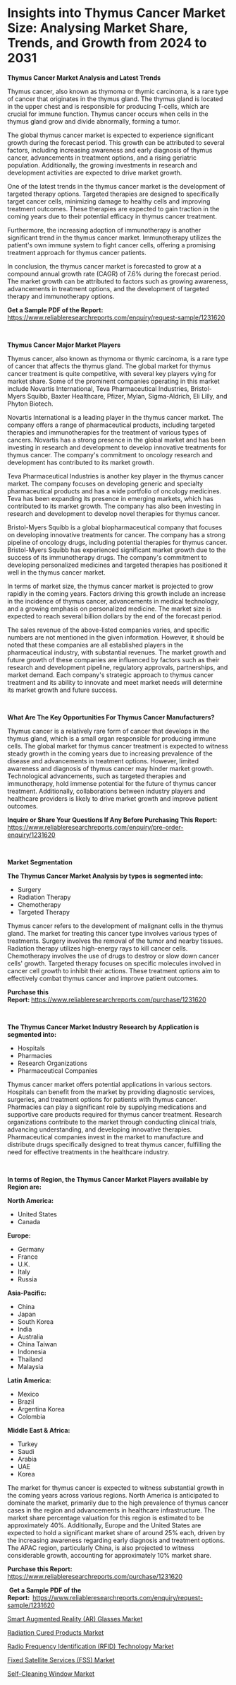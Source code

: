 <p><h1>Insights into Thymus Cancer Market Size: Analysing Market Share, Trends, and Growth from 2024 to 2031</h1></p><p><strong>Thymus Cancer Market Analysis and Latest Trends</strong></p>
<p><p>Thymus cancer, also known as thymoma or thymic carcinoma, is a rare type of cancer that originates in the thymus gland. The thymus gland is located in the upper chest and is responsible for producing T-cells, which are crucial for immune function. Thymus cancer occurs when cells in the thymus gland grow and divide abnormally, forming a tumor.</p><p>The global thymus cancer market is expected to experience significant growth during the forecast period. This growth can be attributed to several factors, including increasing awareness and early diagnosis of thymus cancer, advancements in treatment options, and a rising geriatric population. Additionally, the growing investments in research and development activities are expected to drive market growth.</p><p>One of the latest trends in the thymus cancer market is the development of targeted therapy options. Targeted therapies are designed to specifically target cancer cells, minimizing damage to healthy cells and improving treatment outcomes. These therapies are expected to gain traction in the coming years due to their potential efficacy in thymus cancer treatment.</p><p>Furthermore, the increasing adoption of immunotherapy is another significant trend in the thymus cancer market. Immunotherapy utilizes the patient's own immune system to fight cancer cells, offering a promising treatment approach for thymus cancer patients.</p><p>In conclusion, the thymus cancer market is forecasted to grow at a compound annual growth rate (CAGR) of 7.6% during the forecast period. The market growth can be attributed to factors such as growing awareness, advancements in treatment options, and the development of targeted therapy and immunotherapy options.</p></p>
<p><strong>Get a Sample PDF of the Report:&nbsp;</strong> <a href="https://www.reliableresearchreports.com/enquiry/request-sample/1231620">https://www.reliableresearchreports.com/enquiry/request-sample/1231620</a></p>
<p>&nbsp;</p>
<p><strong>Thymus Cancer Major Market Players</strong></p>
<p><p>Thymus cancer, also known as thymoma or thymic carcinoma, is a rare type of cancer that affects the thymus gland. The global market for thymus cancer treatment is quite competitive, with several key players vying for market share. Some of the prominent companies operating in this market include Novartis International, Teva Pharmaceutical Industries, Bristol-Myers Squibb, Baxter Healthcare, Pfizer, Mylan, Sigma-Aldrich, Eli Lilly, and Phyton Biotech.</p><p>Novartis International is a leading player in the thymus cancer market. The company offers a range of pharmaceutical products, including targeted therapies and immunotherapies for the treatment of various types of cancers. Novartis has a strong presence in the global market and has been investing in research and development to develop innovative treatments for thymus cancer. The company's commitment to oncology research and development has contributed to its market growth.</p><p>Teva Pharmaceutical Industries is another key player in the thymus cancer market. The company focuses on developing generic and specialty pharmaceutical products and has a wide portfolio of oncology medicines. Teva has been expanding its presence in emerging markets, which has contributed to its market growth. The company has also been investing in research and development to develop novel therapies for thymus cancer.</p><p>Bristol-Myers Squibb is a global biopharmaceutical company that focuses on developing innovative treatments for cancer. The company has a strong pipeline of oncology drugs, including potential therapies for thymus cancer. Bristol-Myers Squibb has experienced significant market growth due to the success of its immunotherapy drugs. The company's commitment to developing personalized medicines and targeted therapies has positioned it well in the thymus cancer market.</p><p>In terms of market size, the thymus cancer market is projected to grow rapidly in the coming years. Factors driving this growth include an increase in the incidence of thymus cancer, advancements in medical technology, and a growing emphasis on personalized medicine. The market size is expected to reach several billion dollars by the end of the forecast period.</p><p>The sales revenue of the above-listed companies varies, and specific numbers are not mentioned in the given information. However, it should be noted that these companies are all established players in the pharmaceutical industry, with substantial revenues. The market growth and future growth of these companies are influenced by factors such as their research and development pipeline, regulatory approvals, partnerships, and market demand. Each company's strategic approach to thymus cancer treatment and its ability to innovate and meet market needs will determine its market growth and future success.</p></p>
<p>&nbsp;</p>
<p><strong>What Are The Key Opportunities For Thymus Cancer Manufacturers?</strong></p>
<p><p>Thymus cancer is a relatively rare form of cancer that develops in the thymus gland, which is a small organ responsible for producing immune cells. The global market for thymus cancer treatment is expected to witness steady growth in the coming years due to increasing prevalence of the disease and advancements in treatment options. However, limited awareness and diagnosis of thymus cancer may hinder market growth. Technological advancements, such as targeted therapies and immunotherapy, hold immense potential for the future of thymus cancer treatment. Additionally, collaborations between industry players and healthcare providers is likely to drive market growth and improve patient outcomes.</p></p>
<p><strong>Inquire or Share Your Questions If Any Before Purchasing This Report:</strong> <a href="https://www.reliableresearchreports.com/enquiry/pre-order-enquiry/1231620">https://www.reliableresearchreports.com/enquiry/pre-order-enquiry/1231620</a></p>
<p>&nbsp;</p>
<p><strong>Market Segmentation</strong></p>
<p><strong>The Thymus Cancer Market Analysis by types is segmented into:</strong></p>
<p><ul><li>Surgery</li><li>Radiation Therapy</li><li>Chemotherapy</li><li>Targeted Therapy</li></ul></p>
<p><p>Thymus cancer refers to the development of malignant cells in the thymus gland. The market for treating this cancer type involves various types of treatments. Surgery involves the removal of the tumor and nearby tissues. Radiation therapy utilizes high-energy rays to kill cancer cells. Chemotherapy involves the use of drugs to destroy or slow down cancer cells' growth. Targeted therapy focuses on specific molecules involved in cancer cell growth to inhibit their actions. These treatment options aim to effectively combat thymus cancer and improve patient outcomes.</p></p>
<p><strong>Purchase this Report:&nbsp;</strong><a href="https://www.reliableresearchreports.com/purchase/1231620">https://www.reliableresearchreports.com/purchase/1231620</a></p>
<p>&nbsp;</p>
<p><strong>The Thymus Cancer Market Industry Research by Application is segmented into:</strong></p>
<p><ul><li>Hospitals</li><li>Pharmacies</li><li>Research Organizations</li><li>Pharmaceutical Companies</li></ul></p>
<p><p>Thymus cancer market offers potential applications in various sectors. Hospitals can benefit from the market by providing diagnostic services, surgeries, and treatment options for patients with thymus cancer. Pharmacies can play a significant role by supplying medications and supportive care products required for thymus cancer treatment. Research organizations contribute to the market through conducting clinical trials, advancing understanding, and developing innovative therapies. Pharmaceutical companies invest in the market to manufacture and distribute drugs specifically designed to treat thymus cancer, fulfilling the need for effective treatments in the healthcare industry.</p></p>
<p>&nbsp;</p>
<p><strong>In terms of Region, the Thymus Cancer Market Players available by Region are:</strong></p>
<p>
    <p> <strong> North America: </strong>
        <ul>
            <li>United States</li>
            <li>Canada</li>
        </ul>
        </p> 
    <p> <strong> Europe: </strong>
        <ul>
            <li>Germany</li>
            <li>France</li>
            <li>U.K.</li>
            <li>Italy</li>
            <li>Russia</li>
        </ul>
        </p> 
    <p> <strong> Asia-Pacific: </strong>
        <ul>
            <li>China</li>
            <li>Japan</li>
            <li>South Korea</li>
            <li>India</li>
            <li>Australia</li>
            <li>China Taiwan</li>
            <li>Indonesia</li>
            <li>Thailand</li>
            <li>Malaysia</li>
        </ul>
        </p> 
    <p> <strong> Latin America: </strong>
        <ul>
            <li>Mexico</li>
            <li>Brazil</li>
            <li>Argentina Korea</li>
            <li>Colombia</li>
        </ul>
        </p> 
    <p> <strong> Middle East & Africa: </strong>
        <ul>
            <li>Turkey</li>
            <li>Saudi</li>
            <li>Arabia</li>
            <li>UAE</li>
            <li>Korea</li>
        </ul>
    </p>
    </p>
<p><p>The market for thymus cancer is expected to witness substantial growth in the coming years across various regions. North America is anticipated to dominate the market, primarily due to the high prevalence of thymus cancer cases in the region and advancements in healthcare infrastructure. The market share percentage valuation for this region is estimated to be approximately 40%. Additionally, Europe and the United States are expected to hold a significant market share of around 25% each, driven by the increasing awareness regarding early diagnosis and treatment options. The APAC region, particularly China, is also projected to witness considerable growth, accounting for approximately 10% market share.</p></p>
<p><strong>Purchase this Report: </strong><a href="https://www.reliableresearchreports.com/purchase/1231620">https://www.reliableresearchreports.com/purchase/1231620</a></p>
<p>&nbsp;<strong>Get a Sample PDF of the Report:&nbsp;&nbsp;</strong><a href="https://www.reliableresearchreports.com/enquiry/request-sample/1231620">https://www.reliableresearchreports.com/enquiry/request-sample/1231620</a></p>
<p><strong></strong></p>
<p><p><a href="https://www.linkedin.com/pulse/smart-augmented-reality-ar-glasses-market-research-report-qetpe?trackingId=qeci578bT6VPZfJRJqjaDA%3D%3D">Smart Augmented Reality (AR) Glasses Market</a></p><p><a href="https://www.linkedin.com/pulse/radiation-cured-products-market-size-growth-forecast-from-ostke?trackingId=mInhjwYKnNweklBaDbShsQ%3D%3D">Radiation Cured Products Market</a></p><p><a href="https://www.linkedin.com/pulse/radio-frequency-identification-rfid-technology-market-goal-nu1ze?trackingId=5gdskOFsFixrH59sTqzllQ%3D%3D">Radio Frequency Identification (RFID) Technology Market</a></p><p><a href="https://www.linkedin.com/pulse/fixed-satellite-services-fss-market-size-evaluating-its-xbvbe?trackingId=2a8NxuijRMmji0de4SahUQ%3D%3D">Fixed Satellite Services (FSS) Market</a></p><p><a href="https://www.linkedin.com/pulse/self-cleaning-window-market-size-evaluating-its-trends-growth-a4pxe?trackingId=nlOmZzWEImTC%2Fkf%2BKz8OYw%3D%3D">Self-Cleaning Window Market</a></p></p>